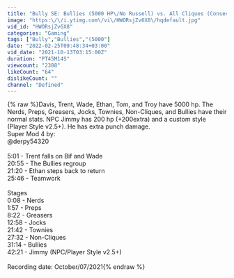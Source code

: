 ```yaml
---
title: "Bully SE: Bullies (5000 HP\/No Russell) vs. All Cliques (Consecutive Rounds)"
image: "https:\/\/i.ytimg.com\/vi\/HWORsjZv6X8\/hqdefault.jpg"
vid_id: "HWORsjZv6X8"
categories: "Gaming"
tags: ["Bully","Bullies","(5000"]
date: "2022-02-25T09:48:34+03:00"
vid_date: "2021-10-13T03:15:00Z"
duration: "PT45M14S"
viewcount: "2388"
likeCount: "64"
dislikeCount: ""
channel: "Defined"
---
```

{% raw %}Davis, Trent, Wade, Ethan, Tom, and Troy have 5000 hp. The Nerds, Preps, Greasers, Jocks, Townies, Non-Cliques, and Bullies have their normal stats. NPC Jimmy has 200 hp (+200extra) and a custom style (Player Style v2.5+). He has extra punch damage.<br />Super Mod 4 by:<br />@derpy54320 <br /><br />5:01 - Trent falls on Bif and Wade<br />20:55 - The Bullies regroup<br />21:20 - Ethan steps back to return<br />25:46 - Teamwork<br /><br />Stages<br />0:08 - Nerds<br />1:57 - Preps<br />8:22 - Greasers<br />12:58 - Jocks<br />21:42 - Townies<br />27:32 - Non-Cliques<br />31:14 - Bullies<br />42:21 - Jimmy (NPC/Player Style v2.5+)<br /><br />Recording date: October/07/2021{% endraw %}
